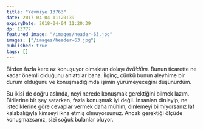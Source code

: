 ```yaml
---
title: "Yevmiye 13763"
date: 2017-04-04 11:20:39
expiryDate: 2018-04-04 11:20:39
dp: 13777
featured_image: "/images/header-63.jpg"
images: ["/images/header-63.jpg"]
published: true
tags: []
---
```




Birden fazla kere az konuşuyor olmaktan dolayı *övüldüm.* Bunun ticarette ne
kadar önemli olduğunu anlattılar bana. İlginç, çünkü bunun aleyhime bir durum
olduğunu ve konuşmadığımda işimin yürümeyeceğini düşünürdüm.

Bu ikisi de doğru aslında, neyi nerede konuşmak gerektiğini bilmek
lazım. Birilerine bir şey satarken, fazla konuşmak iyi değil. İnsanları
dinleyip, ne istediklerine göre cevaplar vermek daha mühim, dinlemeyi
bilmiyorsanız laf kalabalığıyla kimseyi ikna etmiş olmuyorsunuz. Ancak gerektiği
ölçüde konuşmazsanız, sizi soğuk bulanlar oluyor. 

